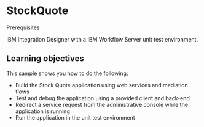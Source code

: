 <!-- image -->

# StockQuote

Prerequisites

IBM Integration
Designer with
a IBM Workflow
Server unit
test environment.

## Learning objectives

This sample
shows you how to do the following:

- Build the Stock Quote application using web services and mediation
flows
- Test and debug the application using a provided client and back-end
- Redirect a service request from the administrative console
while the application is running
- Run the application in the unit test environment